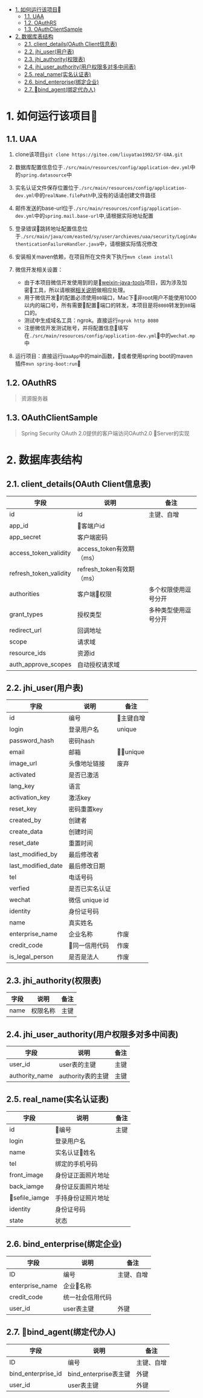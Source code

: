 <!-- TOC -->

- [1. 如何运行该项目](#1-%E5%A6%82%E4%BD%95%E8%BF%90%E8%A1%8C%E8%AF%A5%E9%A1%B9%E7%9B%AE%08)
    - [1.1. UAA](#11-uaa)
    - [1.2. OAuthRS](#12-oauthrs)
    - [1.3. OAuthClientSample](#13-oauthclientsample)
- [2. 数据库表结构](#2-%E6%95%B0%E6%8D%AE%E5%BA%93%E8%A1%A8%E7%BB%93%E6%9E%84)
    - [2.1. client_details(OAuth Client信息表)](#21-clientdetailsoauth-client%E4%BF%A1%E6%81%AF%E8%A1%A8)
    - [2.2. jhi_user(用户表)](#22-jhiuser%E7%94%A8%E6%88%B7%E8%A1%A8)
    - [2.3. jhi_authority(权限表)](#23-jhiauthority%E6%9D%83%E9%99%90%E8%A1%A8)
    - [2.4. jhi_user_authority(用户权限多对多中间表)](#24-jhiuserauthority%E7%94%A8%E6%88%B7%E6%9D%83%E9%99%90%E5%A4%9A%E5%AF%B9%E5%A4%9A%E4%B8%AD%E9%97%B4%E8%A1%A8)
    - [2.5. real_name(实名认证表)](#25-realname%E5%AE%9E%E5%90%8D%E8%AE%A4%E8%AF%81%E8%A1%A8)
    - [2.6. bind_enterprise(绑定企业)](#26-bindenterprise%E7%BB%91%E5%AE%9A%E4%BC%81%E4%B8%9A)
    - [2.7. bind_agent(绑定代办人)](#27-%08bindagent%E7%BB%91%E5%AE%9A%E4%BB%A3%E5%8A%9E%E4%BA%BA)

<!-- /TOC -->
# 1. 如何运行该项目

## 1.1. UAA

1. clone该项目`git clone https://gitee.com/liuyatao1992/SY-UAA.git`
2. 数据库配置信息位于`./src/main/resources/config/application-dev.yml`中的`spring.datasource`中
3. 实名认证文件保存位置位于`./src/main/resources/config/application-dev.yml`中的`realName.filePath`中,没有的话请创建文件路径
4. 邮件发送的base-url位于`./src/main/resources/config/application-dev.yml`中的`spring.mail.base-url`中,请根据实际地址配置
5. 登录错误跳转地址配置信息位于`./src/main/java/com/easted/sy/user/archieves/uaa/security/LoginAuthenticationFailureHandler.java`中，请根据实际情况修改
6. 安装相关maven依赖，在项目所在文件夹下执行`mvn clean install`
7. 微信开发相关设置：

    * 由于本项目微信开发使用到的是[weixin-java-tools](https://github.com/wechat-group/weixin-java-tools)项目，因为涉及加密工具，所以请根据[相关说明](https://github.com/Wechat-Group/weixin-java-tools/wiki/%E5%8A%A0%E8%A7%A3%E5%AF%86%E7%9A%84%E5%BC%82%E5%B8%B8%E5%A4%84%E7%90%86%E5%8A%9E%E6%B3%95)做相应处理。
    * 用于微信开发的配置必须使用`80`端口，Mac下非root用户不能使用1000以内的端口号，所有需要配置端口的转发，本项目是将`8080`转发到`80`端口的。
    * 测试中生成域名工具：ngrok。直接运行`ngrok http 8080`
    * 注册微信开发测试账号，并将配置信息填写在`./src/main/resources/config/application-dev.yml`中的`wechat.mp`中
8. 运行项目：直接运行`UaaApp`中的main函数，或者使用spring boot的maven插件`mvn spring-boot:run`

## 1.2. OAuthRS
> 资源服务器

## 1.3. OAuthClientSample
> Spring Security OAuth 2.0提供的客户端访问OAuth2.0 Server的实现


# 2. 数据库表结构

## 2.1. client_details(OAuth Client信息表)

| 字段 | 说明 |备注 |
| --- | --- | -- |
|id |id|主键、自增|
|app_id|客端户id|
| app_secret|客户端密码|
|access_token_validity|access_token有效期（ms）|
|refresh_token_validity|refresh_token有效期（ms）|
|authorities|客户端权限|多个权限使用逗号分开|
|grant_types|授权类型|多种类型使用逗号分开|
|redirect_url|回调地址|
|scope|请求域|
|resource_ids|资源id|
|auth_approve_scopes|自动授权请求域|

## 2.2. jhi_user(用户表)

|字段|说明|备注|
| --- | -- | -- |
|id|编号|主键自增|
|login|登录用户名|unique|
|password_hash|密码hash|
|email|邮箱|unique|
|image_url|头像地址链接|废弃|
|activated|是否已激活|
|lang_key|语言|
|activation_key|激活key|
|reset_key|密码重置key|
|created_by|创建者|
|create_data|创建时间|
|reset_date|重置时间|
|last_modified_by|最后修改者|
|last_modified_date|最后修改日期|
|tel|电话号码|
|verfied|是否已实名认证|
|wechat|微信 unique id|
|identity|身份证号码|
|name|真实姓名|
|enterprise_name|企业名称|作废|
|credit_code|同一信用代码|作废|
|is_legal_person|是否是法人|作废|

## 2.3. jhi_authority(权限表)

|字段|说明|备注|
| --- | -- | -- |
|name|权限名称|主键|

## 2.4. jhi_user_authority(用户权限多对多中间表)

|字段|说明|备注|
| --- | -- | -- |
|user_id|user表的主键|主键|
|authority_name|authority表的主键|主键|

## 2.5. real_name(实名认证表)

|字段|说明|备注|
| --- | -- | -- |
|id|编号|主键
|login|登录用户名|
|name|实名认证姓名|
|tel|绑定的手机号码|
|front_image|身份证正面照片地址|
|back_iamge|身份证反面照片地址|
|sefile_iamge|手持身份证照片地址|
|identity|身份证号码|
|state|状态|

## 2.6. bind_enterprise(绑定企业)

|字段|说明|备注|
| --- | -- | -- |
|ID|编号|主键、自增|
|enterprise_name|企业名称|
|credit_code|统一社会信用代码|
|user_id|user表主键|外键|

## 2.7. bind_agent(绑定代办人)

|字段|说明|备注|
| --- | -- | -- |
|ID|编号|主键、自增
|bind_enterprise_id|bind_enterprise表主键|外键
|user_id|user表主键|外键|
